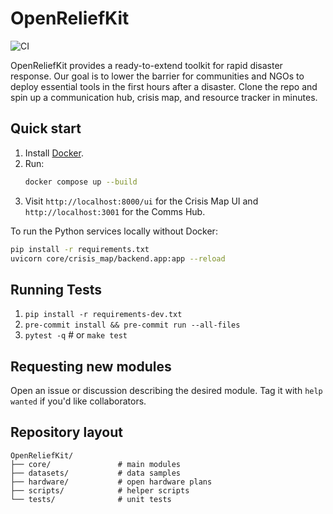 # OpenReliefKit

![CI](https://github.com/OpenRelief/OpenReliefKit/actions/workflows/ci.yml/badge.svg)

OpenReliefKit provides a ready-to-extend toolkit for rapid disaster response. Our goal is to lower the barrier for communities and NGOs to deploy essential tools in the first hours after a disaster. Clone the repo and spin up a communication hub, crisis map, and resource tracker in minutes.

## Quick start

1. Install [Docker](https://docs.docker.com/get-docker/).
2. Run:
   ```sh
   docker compose up --build
   ```
3. Visit `http://localhost:8000/ui` for the Crisis Map UI and `http://localhost:3001` for the Comms Hub.

To run the Python services locally without Docker:

```sh
pip install -r requirements.txt
uvicorn core/crisis_map/backend.app:app --reload
```

## Running Tests

1. `pip install -r requirements-dev.txt`
2. `pre-commit install && pre-commit run --all-files`
3. `pytest -q` # or `make test`

## Requesting new modules

Open an issue or discussion describing the desired module. Tag it with `help wanted` if you'd like collaborators.

## Repository layout

```
OpenReliefKit/
├── core/               # main modules
├── datasets/           # data samples
├── hardware/           # open hardware plans
├── scripts/            # helper scripts
└── tests/              # unit tests
```
